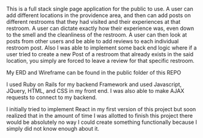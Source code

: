 This is a full stack single page application for the public to use. A user can add different locations in the providence area, and then can add posts on different restrooms that they had visited and their experiences at that restroom. A user can dictate exactly how their experience was, even down to the smell and the cleanliness of the restroom. A user can then look at posts from other users and be able to add reviews to each individual restroom post. Also I was able to implement some back end logic where if a user tried to create a new Post of a restroom that already exists in the said location, you simply are forced to leave a review for that specific restroom. 

My ERD and Wireframe can be found in the public folder of this REPO

I used Ruby on Rails for my backend Framework and used Javascript, JQuery, HTML, and CSS in my front end. I was also able to make AJAX requests to connect to my backend.

I initially tried to implement React in my first version of this project but soon realized that in the amount of time I was allotted to finish this project there would be absolutely no way I could create something functionally because I simply did not know enough about it.